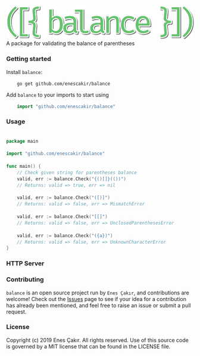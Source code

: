 ![balance](https://github.com/EnesCakir/balance/blob/master/logo.png)
    A package for validating the balance of parentheses


### Getting started
Install `balance`:
```shell
    go get github.com/enescakir/balance
```

Add `balance` to your imports to start using
```go
    import "github.com/enescakir/balance"
```


### Usage

```go

package main

import "github.com/enescakir/balance"

func main() {
	// Check given string for parentheses balance
	valid, err := balance.Check("{()[]}(())")
	// Returns: valid => true, err => nil

	valid, err := balance.Check("([)]")
	// Returns: valid => false, err => MismatchError

	valid, err := balance.Check("[[]")
	// Returns: valid => false, err => UnclosedParenthesesError

	valid, err := balance.Check("({a})")
	// Returns: valid => false, err => UnknownCharacterError
}

```

### HTTP Server

### Contributing

`balance` is an open source project run by `Enes Çakır`, and contributions are welcome! Check out the [Issues](https://github.com/enescakir/balance/issues) page to see if your idea for a contribution has already been mentioned, and feel free to raise an issue or submit a pull request.

### License
Copyright (c) 2019 Enes Çakır. All rights reserved. Use of this source code is
governed by a MIT license that can be found in the LICENSE file.

